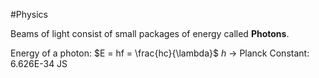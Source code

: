 #Physics 

Beams of light consist of small packages of energy called **Photons**. 

Energy of a photon: $E = hf = \frac{hc}{\lambda}$
$h$ → Planck Constant: 6.626E-34 JS
